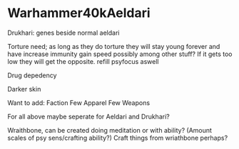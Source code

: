# Warhammer40kAeldari

Drukhari: genes beside normal aeldari

Torture need; as long as they do torture they will stay young forever and have increase immunity gain speed possibly among other stuff? If it gets too low they will get the opposite. refill psyfocus aswell

Drug depedency

Darker skin


Want to add:
Faction
Few Apparel
Few Weapons

For all above maybe seperate for Aeldari and Drukhari?


Wraithbone, can be created doing meditation or with ability? (Amount scales of psy sens/crafting ability?)
Craft things from wriathbone perhaps?